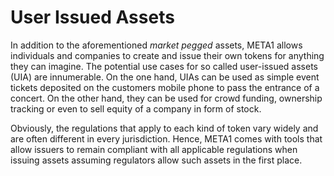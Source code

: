 # User Issued Assets

In addition to the aforementioned *market pegged* assets, META1 allows
individuals and companies to create and issue their own tokens for anything
they can imagine. The potential use cases for so called user-issued assets
(UIA) are innumerable. On the one hand, UIAs can be used as simple event
tickets deposited on the customers mobile phone to pass the entrance of a
concert. On the other hand, they can be used for crowd funding, ownership
tracking or even to sell equity of a company in form of stock.

Obviously, the regulations that apply to each kind of token vary widely and are
often different in every jurisdiction. Hence, META1 comes with tools that
allow issuers to remain compliant with all applicable regulations when issuing
assets assuming regulators allow such assets in the first place.
